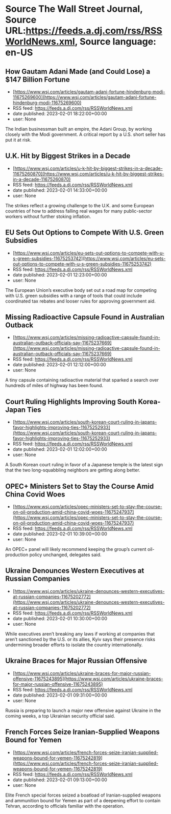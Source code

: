# Source The Wall Street Journal, Source URL:https://feeds.a.dj.com/rss/RSSWorldNews.xml, Source language: en-US

## How Gautam Adani Made (and Could Lose) a $147 Billion Fortune
 - [https://www.wsj.com/articles/gautam-adani-fortune-hindenburg-modi-11675269600](https://www.wsj.com/articles/gautam-adani-fortune-hindenburg-modi-11675269600)
 - RSS feed: https://feeds.a.dj.com/rss/RSSWorldNews.xml
 - date published: 2023-02-01 18:22:00+00:00
 - user: None

The Indian businessman built an empire, the Adani Group, by working closely with the Modi government. A critical report by a U.S. short seller has put it at risk.

## U.K. Hit by Biggest Strikes in a Decade
 - [https://www.wsj.com/articles/u-k-hit-by-biggest-strikes-in-a-decade-11675260870](https://www.wsj.com/articles/u-k-hit-by-biggest-strikes-in-a-decade-11675260870)
 - RSS feed: https://feeds.a.dj.com/rss/RSSWorldNews.xml
 - date published: 2023-02-01 14:33:00+00:00
 - user: None

The strikes reflect a growing challenge to the U.K. and some European countries of how to address falling real wages for many public-sector workers without further stoking inflation.

## EU Sets Out Options to Compete With U.S. Green Subsidies
 - [https://www.wsj.com/articles/eu-sets-out-options-to-compete-with-u-s-green-subsidies-11675253742](https://www.wsj.com/articles/eu-sets-out-options-to-compete-with-u-s-green-subsidies-11675253742)
 - RSS feed: https://feeds.a.dj.com/rss/RSSWorldNews.xml
 - date published: 2023-02-01 12:23:00+00:00
 - user: None

The European Union’s executive body set out a road map for competing with U.S. green subsidies with a range of tools that could include coordinated tax rebates and looser rules for approving government aid.

## Missing Radioactive Capsule Found in Australian Outback
 - [https://www.wsj.com/articles/missing-radioactive-capsule-found-in-australian-outback-officials-say-11675237669](https://www.wsj.com/articles/missing-radioactive-capsule-found-in-australian-outback-officials-say-11675237669)
 - RSS feed: https://feeds.a.dj.com/rss/RSSWorldNews.xml
 - date published: 2023-02-01 12:12:00+00:00
 - user: None

A tiny capsule containing radioactive material that sparked a search over hundreds of miles of highway has been found.

## Court Ruling Highlights Improving South Korea-Japan Ties
 - [https://www.wsj.com/articles/south-korean-court-ruling-in-japans-favor-highlights-improving-ties-11675252933](https://www.wsj.com/articles/south-korean-court-ruling-in-japans-favor-highlights-improving-ties-11675252933)
 - RSS feed: https://feeds.a.dj.com/rss/RSSWorldNews.xml
 - date published: 2023-02-01 12:02:00+00:00
 - user: None

A South Korean court ruling in favor of a Japanese temple is the latest sign that the two long-squabbling neighbors are getting along better.

## OPEC+ Ministers Set to Stay the Course Amid China Covid Woes
 - [https://www.wsj.com/articles/opec-ministers-set-to-stay-the-course-on-oil-production-amid-china-covid-woes-11675247937](https://www.wsj.com/articles/opec-ministers-set-to-stay-the-course-on-oil-production-amid-china-covid-woes-11675247937)
 - RSS feed: https://feeds.a.dj.com/rss/RSSWorldNews.xml
 - date published: 2023-02-01 10:39:00+00:00
 - user: None

An OPEC+ panel will likely recommend keeping the group’s current oil-production policy unchanged, delegates said.

## Ukraine Denounces Western Executives at Russian Companies
 - [https://www.wsj.com/articles/ukraine-denounces-western-executives-at-russian-companies-11675202772](https://www.wsj.com/articles/ukraine-denounces-western-executives-at-russian-companies-11675202772)
 - RSS feed: https://feeds.a.dj.com/rss/RSSWorldNews.xml
 - date published: 2023-02-01 10:30:00+00:00
 - user: None

While executives aren’t breaking any laws if working at companies that aren’t sanctioned by the U.S. or its allies, Kyiv says their presence risks undermining broader efforts to isolate the country internationally.

## Ukraine Braces for Major Russian Offensive
 - [https://www.wsj.com/articles/ukraine-braces-for-major-russian-offensive-11675243895](https://www.wsj.com/articles/ukraine-braces-for-major-russian-offensive-11675243895)
 - RSS feed: https://feeds.a.dj.com/rss/RSSWorldNews.xml
 - date published: 2023-02-01 09:31:00+00:00
 - user: None

Russia is preparing to launch a major new offensive against Ukraine in the coming weeks, a top Ukrainian security official said.

## French Forces Seize Iranian-Supplied Weapons Bound for Yemen
 - [https://www.wsj.com/articles/french-forces-seize-iranian-supplied-weapons-bound-for-yemen-11675242819](https://www.wsj.com/articles/french-forces-seize-iranian-supplied-weapons-bound-for-yemen-11675242819)
 - RSS feed: https://feeds.a.dj.com/rss/RSSWorldNews.xml
 - date published: 2023-02-01 09:13:00+00:00
 - user: None

Elite French special forces seized a boatload of Iranian-supplied weapons and ammunition bound for Yemen as part of a deepening effort to contain Tehran, according to officials familiar with the operation.

